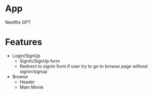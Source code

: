 # App
Nextflix GPT

# Features
- Login/SignUp 
  - SignIn/SignUp form
  - Redirect to signin form if user try to go to browse page without signin/signup
- Browse
  - Header
  - Main Movie
